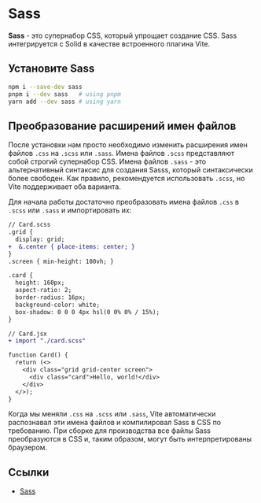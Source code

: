 # Sass

**Sass** - это супернабор CSS, который упрощает создание CSS. Sass интегрируется с Solid в качестве встроенного плагина Vite.

## Установите Sass

```sh
npm i --save-dev sass
pnpm i --dev sass   # using pnpm
yarn add --dev sass # using yarn
```

## Преобразование расширений имен файлов

После установки нам просто необходимо изменить расширения имен файлов `.css` на `.scss` или `.sass`. Имена файлов `.scss` представляют собой строгий супернабор CSS. Имена файлов `.sass` - это альтернативный синтаксис для создания Sasss, который синтаксически более свободен. Как правило, рекомендуется использовать `.scss`, но Vite поддерживает оба варианта.

Для начала работы достаточно преобразовать имена файлов `.css` в `.scss` или `.sass` и импортировать их:

```diff
// Card.scss
.grid {
  display: grid;
+  &.center { place-items: center; }
}
.screen { min-height: 100vh; }

.card {
  height: 160px;
  aspect-ratio: 2;
  border-radius: 16px;
  background-color: white;
  box-shadow: 0 0 0 4px hsl(0 0% 0% / 15%);
}
```

```diff
// Card.jsx
+ import "./card.scss"

function Card() {
  return (<>
    <div class="grid grid-center screen">
      <div class="card">Hello, world!</div>
    </div>
  </>);
}
```

Когда мы меняли `.css` на `.scss` или `.sass`, Vite автоматически распознавал эти имена файлов и компилировал Sass в CSS по требованию. При сборке для производства все файлы Sass преобразуются в CSS и, таким образом, могут быть интерпретированы браузером.

## Ссылки

-   [Sass](https://docs.solidjs.com/guides/how-to-guides/styling-in-solid/sass)
